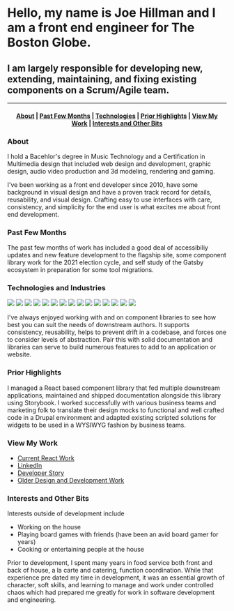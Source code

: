 # Hello, my name is Joe Hillman and I am a front end engineer for The Boston Globe.
## I am largely responsible for developing new, extending, maintaining, and fixing existing components on a Scrum/Agile team.
--------------------------------

<h4 align="center">
  <a href="#about">About</a>&nbsp;|
  <a href="#past-few-months">Past Few Months</a>&nbsp;|
  <a href="#technologies">Technologies</a>&nbsp;|
  <a href="#prior-highlights">Prior Highlights</a>&nbsp;|
  <a href="#view-my-work">View My Work</a>&nbsp;|
  <a href="#interests-and-other-bits">Interests and Other Bits</a>
</h4>

### About
I hold a Bacehlor's degree in Music Technology and a Certification in Multimedia design that included web design and development, graphic design, audio video production and 3d modeling, rendering and gaming.

I've been working as a front end developer since 2010, have some background in visual design and have a proven track record for details, reusability, and visual design.
Crafting easy to use interfaces with care, consistency, and simplicity for the end user is what excites me about front end development.

### Past Few Months
The past few months of work has included a good deal of accessibiliy updates and new feature development to the flagship site, some component library work for the 2021 election cycle, and self study of the Gatsby ecosystem in preparation for some tool migrations.

### Technologies and Industries
![](https://img.shields.io/badge/Tech-HTML/CSS/JS-informational?style=flat&logo=<LOGO_NAME>&logoColor=black&color=5eb7ff)
![](https://img.shields.io/badge/Tech-HTML/ES6-informational?style=flat&logo=<LOGO_NAME>&logoColor=black&color=5eb7ff)
![](https://img.shields.io/badge/Tech-React-informational?style=flat&logo=<LOGO_NAME>&logoColor=black&color=5eb7ff)
![](https://img.shields.io/badge/Tech-SCSS-informational?style=flat&logo=<LOGO_NAME>&logoColor=black&color=5eb7ff)
![](https://img.shields.io/badge/Shell-Bash-informational?style=flat&logo=<LOGO_NAME>&logoColor=black&color=5eb7ff)
![](https://img.shields.io/badge/OS-MAC-informational?style=flat&logo=<LOGO_NAME>&logoColor=black&color=5eb7ff)
![](https://img.shields.io/badge/Editor-VSCode-informational?style=flat&logo=<LOGO_NAME>&logoColor=black&color=5eb7ff)
![](https://img.shields.io/badge/Editor-Atom-informational?style=flat&logo=<LOGO_NAME>&logoColor=black&color=5eb7ff)
![](https://img.shields.io/badge/CMS-Drupal-informational?style=flat&logo=<LOGO_NAME>&logoColor=black&color=5eb7ff)
![](https://img.shields.io/badge/CMS-ARC-informational?style=flat&logo=<LOGO_NAME>&logoColor=black&color=5eb7ff)
![](https://img.shields.io/badge/IndustryXP-PublishingAndEventsTech-informational?style=flat&logo=<LOGO_NAME>&logoColor=black&color=5eb7ff)
![](https://img.shields.io/badge/IndustryXP-HealthcareTech-informational?style=flat&logo=<LOGO_NAME>&logoColor=black&color=5eb7ff)
![](https://img.shields.io/badge/IndustryXP-EducationTech-informational?style=flat&logo=<LOGO_NAME>&logoColor=black&color=5eb7ff)
![](https://img.shields.io/badge/LegacyXP-Handlebars-informational?style=flat&logo=<LOGO_NAME>&logoColor=black&color=5eb7ff)
![](https://img.shields.io/badge/LegacyXP-IE7+-informational?style=flat&logo=<LOGO_NAME>&logoColor=black&color=5eb7ff)

I've always enjoyed working with and on component libraries to see how best you can suit the needs of downstream authors. It supports consistency, reusability, helps to prevent drift in a codebase, and forces one to consider levels of abstraction. Pair this with solid documentation and libraries can serve to build numerous features to add to an application or website.

### Prior Highlights
I managed a React based component library that fed multiple downstream applications, maintained and shipped documentation alongside this library using Storybook.
I worked successfully with various business teams and marketing folk to translate their design mocks to functional and well crafted code in a Drupal environment and adapted existing scripted solutions for widgets to be used in a WYSIWYG fashion by business teams.

### View My Work
* [Current React Work](https://github.com/joeHillman/react-workbench)
* [LinkedIn](https://www.linkedin.com/in/joehillman/)
* [Developer Story](https://stackoverflow.com/users/story/6320109)
* [Older Design and Development Work](http://www.littleredplanedesign.com/)

### Interests and Other Bits
Interests outside of development include
* Working on the house
* Playing board games with friends (have been an avid board gamer for years)
* Cooking or entertaining people at the house

Prior to development, I spent many years in food service both front and back of house, a la carte and catering, function coordination.
While that experience pre dated my time in development, it was an essential growth of character, soft skills, and learning to manage and work under controlled chaos which had prepared me greatly for work in software development and engineering.
